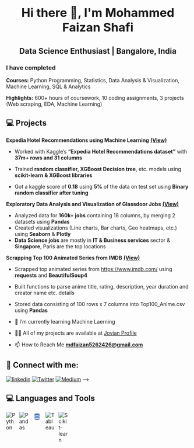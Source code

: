 # <div align="center"><h3><b>Hi there 👋, I'm Mohammed Faizan Shafi</b></h3></div>

## <div align="center">Data Science Enthusiast | Bangalore, India</div>
                                                         
### I have completed

**Courses:** Python Programming, Statistics, Data Analysis & Visualization, Machine Learning, SQL & Analytics

**Highlights:** 600+ hours of coursework, 10 coding assignments, 3 projects (Web scraping, EDA, Machine Learning)

## 💻 Projects

**Expedia Hotel Recommendations using Machine Learning** [**(View)**](https://jovian.com/mdfaizan5262426/expedia-hotel-recommendations)

- Worked with Kaggle’s **“Expedia Hotel Recommendations dataset”** with **37m+ rows and 31 columns**

- Trained **random classifier, XGBoost Decision tree**, etc. models using **scikit-learn & XGBoost libraries**

- Got a kaggle score of **0.18** using **5%** of the data on test set using **Binary random classifier after tuning**

**Exploratory Data Analysis and Visualization of Glassdoor Jobs** [**(View)**](https://jovian.com/mdfaizan5262426/exploratory-data-analysis-on-glassdoor-jobs-using-python)

- Analyzed data for **160k+ jobs** containing 18 columns, by merging 2 datasets using **Pandas**
- Created visualizations (Line charts, Bar charts, Geo heatmaps, etc.) using **Seaborn** & **Plotly**  
- **Data Science jobs** are mostly in **IT & Business services** sector & **Singapore**, Paris are the top locations

**Scrapping Top 100 Animated Series from IMDB** [**(View)**](https://jovian.com/mdfaizan5262426/scraping-top-imdb-animated-series)

- Scrapped top animated series from https://www.imdb.com/ using **requests** and **BeautifulSoup4**
- Built functions to parse anime title, rating, description, year duration and creator name etc. details
- Stored data consisting of 100 rows x 7 columns into Top100_Anime.csv using **Pandas**



- 🌱 I’m currently learning Machine Laerning
- 👨‍💻 All of my projects are available at [Jovian Profile](https://jovian.com/mdfaizan5262426)
- 📫 How to Reach Me [**mdfaizan5262426@gmail.com**](mailto:mdfaizan5262426@gmail.com)

## 👥 Connect with me:

[![linkedin](https://img.shields.io/badge/linkedin-0A66C2?style=for-the-badge&logo=linkedin&logoColor=white)](https://www.linkedin.com/in/mohammed-faizan-shafi-90394b221/)
[![Twitter](https://img.shields.io/badge/twitter-%231DA1F2.svg?style=for-the-badge&logo=Twitter&logoColor=white)](https://twitter.com/mdfaizan_shafi)
[![Medium](https://img.shields.io/badge/Medium-12100E?style=for-the-badge&logo=medium&logoColor=white)](https://medium.com/@mdfaizan5262426)
-->
## 💻 Languages and Tools

[<img align="left" alt="Python" width="26px" src="https://upload.wikimedia.org/wikipedia/commons/thumb/c/c3/Python-logo-notext.svg/600px-Python-logo-notext.svg.png" style="padding-right:10px;" />](https://www.python.org/)
[<img align="left" alt="Pandas" width="26px" src="https://raw.githubusercontent.com/github/explore/80688e429a7d4ef2fca1e82350fe8e3517d3494d/topics/pandas/pandas.png" style="padding-right:10px;" />](https://pandas.pydata.org/)
[<img align="left" alt="SQL" width="26px" src="https://raw.githubusercontent.com/github/explore/80688e429a7d4ef2fca1e82350fe8e3517d3494d/topics/sql/sql.png" style="padding-right:10px;" />](https://www.postgresql.org/)
[<img align="left" alt="Tableau" width="26px" src="https://www.vectorlogo.zone/logos/tableau/tableau-icon.svg" style="padding-right:10px;" />](https://www.tableau.com/)
[<img align="left" alt="Scikit-learn" width="26px" src="https://upload.wikimedia.org/wikipedia/commons/0/05/Scikit_learn_logo_small.svg" style="padding-right:10px;" />](https://scikit-learn.org/stable/)

<br />

